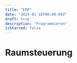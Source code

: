 ```yaml
---
title: "ERP"
date: "2025-01-18T00:00:00Z"
draft: true
description: "Programmieren"
isStarred: false
---
```


# Raumsteuerung
